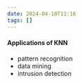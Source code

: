 ```yaml
---
date: 2024-04-18T11:16
tags: []
---
```

#### Applications of KNN
- pattern recognition
- data mining
- intrusion detection